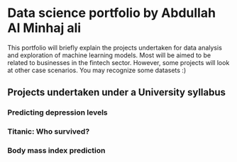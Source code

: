# Data science portfolio by Abdullah Al Minhaj ali

This portfolio will briefly explain the projects undertaken for data analysis and exploration of machine learning models. Most will be aimed to be related to businesses in the fintech sector. However, some projects will look at other case scenarios. You may recognize some datasets :)

## Projects undertaken under a University syllabus

### Predicting depression levels 


### Titanic: Who survived?


### Body mass index prediction
